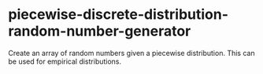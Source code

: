 # piecewise-discrete-distribution-random-number-generator
Create an array of random numbers given a piecewise distribution. This can be used for empirical distributions.  
